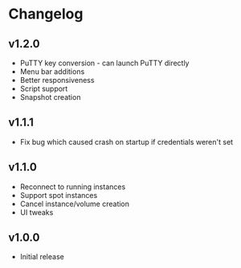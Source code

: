 Changelog
=========

v1.2.0
------

 - PuTTY key conversion - can launch PuTTY directly
 - Menu bar additions
 - Better responsiveness
 - Script support
 - Snapshot creation

v1.1.1
------

 - Fix bug which caused crash on startup if credentials weren't set

v1.1.0
------

 - Reconnect to running instances
 - Support spot instances
 - Cancel instance/volume creation
 - UI tweaks

v1.0.0
------

 - Initial release
